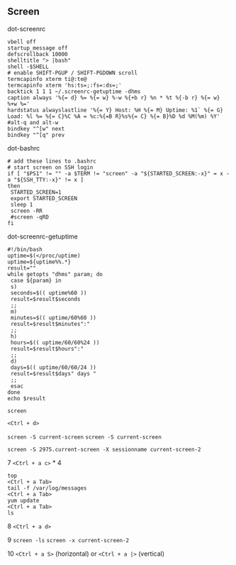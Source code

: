 ## Screen

dot-screenrc
```
vbell off
startup_message off
defscrollback 10000
shelltitle "> |bash"
shell -$SHELL
# enable SHIFT-PGUP / SHIFT-PGDOWN scroll
termcapinfo xterm ti@:te@
termcapinfo xterm 'hs:ts=;:fs=:ds=;'
backtick 1 1 1 ~/.screenrc-getuptime -dhms
caption always '%{= d} %= %{= w} %-w %{+b r} %n * %t %{-b r} %{= w} %+w %='
hardstatus alwayslastline '%{= Y} Host: %H %{= M} Uptime: %1` %{= G} Load: %l %= %{= C}%C %A = %c:%{=B R}%s%{= C} %{= B}%D %d %M(%m) %Y'
#alt-q and alt-w
bindkey "^[w" next
bindkey "^[q" prev
```

dot-bashrc
```
# add these lines to .bashrc
# start screen on SSH login
if [ "$PS1" != "" -a $TERM != "screen" -a "${STARTED_SCREEN:-x}" = x -a "${SSH_TTY:-x}" != x ]
then
 STARTED_SCREEN=1
 export STARTED_SCREEN
 sleep 1
 screen -RR
 #screen -qRD
fi
```

dot-screenrc-getuptime
```
#!/bin/bash
uptime=$(</proc/uptime)
uptime=${uptime%%.*}
result=""
while getopts "dhms" param; do
 case ${param} in
 s)
 seconds=$(( uptime%60 ))
 result=$result$seconds
 ;;
 m)
 minutes=$(( uptime/60%60 ))
 result=$result$minutes":"
 ;;
 h)
 hours=$(( uptime/60/60%24 ))
 result=$result$hours":"
 ;;
 d)
 days=$(( uptime/60/60/24 ))
 result=$result$days" days "
 ;;
 esac
done
echo $result
```

`screen`

`<Ctrl + d>`

`screen -S current-screen`
`screen -S current-screen`

`screen -S 2975.current-screen -X sessionname current-screen-2`

7 `<Ctrl + a c>` * 4

```
top
<Ctrl + a Tab>
tail -f /var/log/messages
<Ctrl + a Tab>
yum update
<Ctrl + a Tab>
ls
```

8 `<Ctrl + a d>`

9 `screen -ls` `screen -x current-screen-2`

10 `<Ctrl + a S>` (horizontal) or `<Ctrl + a |>` (vertical)


